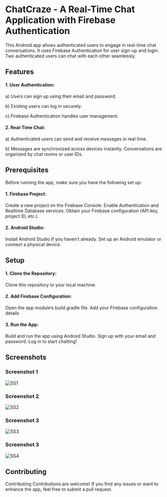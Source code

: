 
# ChatCraze - A Real-Time Chat Application with Firebase Authentication

This Android app allows authenticated users to engage in real-time chat conversations. It uses Firebase Authentication for user sign-up and login. Two authenticated users can chat with each other seamlessly.




## Features

#### 1. User Authentication:
a) Users can sign up using their email and password.

b) Existing users can log in securely.

c) Firebase Authentication handles user management.
 
#### 2. Real-Time Chat:
a) Authenticated users can send and receive messages in real time.

b) Messages are synchronized across devices instantly.
Conversations are organized by chat rooms or user IDs.


## Prerequisites
Before running the app, make sure you have the following set up:

#### 1. Firebase Project:
Create a new project on the Firebase Console.
Enable Authentication and Realtime Database services.
Obtain your Firebase configuration (API key, project ID, etc.).

#### 2. Android Studio:
Install Android Studio if you haven’t already.
Set up an Android emulator or connect a physical device.
## Setup

#### 1. Clone the Repository:
Clone this repository to your local machine.

#### 2. Add Firebase Configuration:
Open the app module’s build.gradle file.
Add your Firebase configuration details

#### 3. Run the App:
Build and run the app using Android Studio.
Sign up with your email and password.
Log in to start chatting!
## Screenshots

### Screenshot 1
![SS1](https://github.com/Gursewak121/ChatCraze/assets/165995775/c7fa8efc-368c-474a-abf2-0f0ec5796f42 )

### Screenshot 2
![SS2](https://github.com/Gursewak121/ChatCraze/assets/165995775/3fcbe492-b51d-4bd5-b832-6db46260b63e)

### Screenshot 3
![SS3](https://github.com/Gursewak121/ChatCraze/assets/165995775/1bad3b0a-da53-40cf-b283-5b54956b7419)

### Screenshot 3
![SS4](https://github.com/Gursewak121/ChatCraze/assets/165995775/2de740b7-28fb-4ee4-8fb1-e42eec146a49)

## Contributing
Contributing
Contributions are welcome! If you find any issues or want to enhance the app, feel free to submit a pull request.
